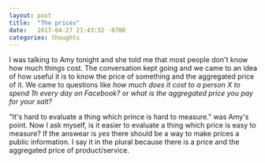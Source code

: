 ```yaml
---
layout: post
title:  "The prices"
date:   2017-04-27 21:43:32 -0700
categories: thoughts
---
```

I was talking to Amy tonight and she told me that most people don't know how much things cost. The conversation kept going and we came to an idea of how useful it is to know the price of something and the aggregated price of it. We came to questions like _how much does it cost to a person X to spend 1h every day on Facebook?_ or _what is the aggregated price you pay for your salt?_

"It's hard to evaluate a thing which prince is hard to measure." was Amy's point. Now I ask myself, is it easier to evaluate a thing which price is easy to measure? If the answear is _yes_ there should be a way to make prices a public information. I say it in the plural because there is a price and the aggregated price of product/service.
